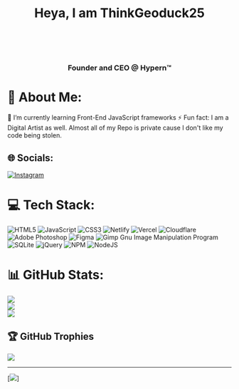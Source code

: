 <h1 align="center">Heya, I am ThinkGeoduck25<h1 align="center"><br><h3 align="center">Founder and CEO @ Hypern™<h3 align="center">

# 💫 About Me:
🌱 I’m currently learning Front-End JavaScript frameworks
⚡ Fun fact: I am a Digital Artist as well.
Almost all of my Repo is private cause I don't like my code being stolen.


## 🌐 Socials:
[![Instagram](https://img.shields.io/badge/Instagram-%23E4405F.svg?logo=Instagram&logoColor=white)](https://instagram.com/thinkgeoduck25) 

# 💻 Tech Stack:
![HTML5](https://img.shields.io/badge/html5-%23E34F26.svg?style=for-the-badge&logo=html5&logoColor=white) ![JavaScript](https://img.shields.io/badge/javascript-%23323330.svg?style=for-the-badge&logo=javascript&logoColor=%23F7DF1E) ![CSS3](https://img.shields.io/badge/css3-%231572B6.svg?style=for-the-badge&logo=css3&logoColor=white) ![Netlify](https://img.shields.io/badge/netlify-%23000000.svg?style=for-the-badge&logo=netlify&logoColor=#00C7B7) ![Vercel](https://img.shields.io/badge/vercel-%23000000.svg?style=for-the-badge&logo=vercel&logoColor=white) ![Cloudflare](https://img.shields.io/badge/Cloudflare-F38020?style=for-the-badge&logo=Cloudflare&logoColor=white) ![Adobe Photoshop](https://img.shields.io/badge/adobephotoshop-%2331A8FF.svg?style=for-the-badge&logo=adobephotoshop&logoColor=white) 	![Figma](https://img.shields.io/badge/figma-%23F24E1E.svg?style=for-the-badge&logo=figma&logoColor=white) ![Gimp Gnu Image Manipulation Program](https://img.shields.io/badge/Gimp-657D8B?style=for-the-badge&logo=gimp&logoColor=FFFFFF) ![SQLite](https://img.shields.io/badge/sqlite-%2307405e.svg?style=for-the-badge&logo=sqlite&logoColor=white) ![jQuery](https://img.shields.io/badge/jquery-%230769AD.svg?style=for-the-badge&logo=jquery&logoColor=white) ![NPM](https://img.shields.io/badge/NPM-%23000000.svg?style=for-the-badge&logo=npm&logoColor=white) ![NodeJS](https://img.shields.io/badge/node.js-6DA55F?style=for-the-badge&logo=node.js&logoColor=white)
# 📊 GitHub Stats:
![](https://github-readme-stats.vercel.app/api?username=thinkgeoduck&theme=midnight-purple&hide_border=false&include_all_commits=true&count_private=true)<br/>
![](https://github-readme-streak-stats.herokuapp.com/?user=thinkgeoduck&theme=midnight-purple&hide_border=false)<br/>
![](https://github-readme-stats.vercel.app/api/top-langs/?username=thinkgeoduck&theme=midnight-purple&hide_border=false&include_all_commits=true&count_private=true&layout=compact)

## 🏆 GitHub Trophies
![](https://github-profile-trophy.vercel.app/?username=thinkgeoduck&theme=darkhub&no-frame=true&no-bg=true&margin-w=4)

---
[![](https://visitcount.itsvg.in/api?id=thinkgeoduck&icon=7&color=3)]
